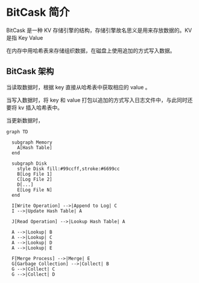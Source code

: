 # BitCask 简介


BitCask 是一种 KV 存储引擎的结构，存储引擎故名思义是用来存放数据的。KV 是指 Key Value 

在内存中用哈希表来存储组织数据，在磁盘上使用追加的方式写入数据。


## BitCask 架构

当读取数据时，根据 key 直接从哈希表中获取相应的 value 。

当写入数据时，将 key 和 value 打包以追加的方式写入日志文件中，与此同时还要将 kv 插入哈希表中。

当更新数据时，

```mermaid
graph TD

  subgraph Memory
    A[Hash Table]
  end

  subgraph Disk
    style Disk fill:#99ccff,stroke:#6699cc
    B[Log File 1]
    C[Log File 2]
    D[...]
    E[Log File N]
  end

  I[Write Operation] -->|Append to Log| C
  I -->|Update Hash Table| A

  J[Read Operation] -->|Lookup Hash Table| A

  A -->|Lookup| B
  A -->|Lookup| C
  A -->|Lookup| D
  A -->|Lookup| E

  F[Merge Process] -->|Merge| E
  G[Garbage Collection] -->|Collect| B
  G -->|Collect| C
  G -->|Collect| D
```

